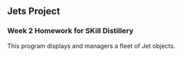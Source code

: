 ## Jets Project

### Week 2 Homework for SKill Distillery

This program displays and managers a fleet of Jet objects.